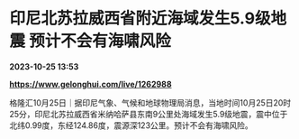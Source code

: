 # 印尼北苏拉威西省附近海域发生5.9级地震 预计不会有海啸风险

**2023-10-25 13:53**

**https://www.gelonghui.com/live/1262988**

格隆汇10月25日｜据印尼气象、气候和地球物理局消息，当地时间10月25日20时25分，印尼北苏拉威西省米纳哈萨县东南9公里处海域发生5.9级地震，震中位于北纬0.99度，东经124.86度，震源深123公里。预计不会有海啸风险。